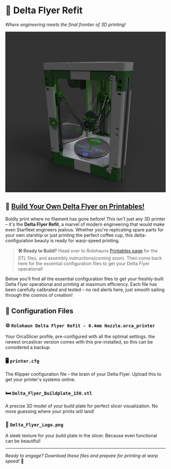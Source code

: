 # 🚀 Delta Flyer Refit
*Where engineering meets the final frontier of 3D printing!*

![Delta Flyer Refit 3D Printer](Delta_Flyer_Refit_Full_Assembly_11.png)

## 🔧 [Build Your Own Delta Flyer on Printables!](https://www.printables.com/model/1327596-delta-flyer-refit-3d-printer)

Boldly print where no filament has gone before! This isn't just any 3D printer – it's the **Delta Flyer Refit**, a marvel of modern engineering that would make even Starfleet engineers jealous. Whether you're replicating spare parts for your own starship or just printing the perfect coffee cup, this delta-configuration beauty is ready for warp-speed printing.

> **🛠️ Ready to Build?** Head over to Rolohauns [Printables page](https://www.printables.com/model/1327596-delta-flyer-refit-3d-printer) for the STL files, and assembly instructions(coming soon). Then come back here for the essential configuration files to get your Delta Flyer operational!

Below you'll find all the essential configuration files to get your freshly-built Delta Flyer operational and printing at maximum efficiency. Each file has been carefully calibrated and tested – no red alerts here, just smooth sailing through the cosmos of creation!

## 📁 Configuration Files

### ⚙️ `Rolohaun Delta Flyer Refit - 0.4mm Nozzle.orca_printer`
Your OrcaSlicer profile, pre-configured with all the optimal settings. the newest orcaslicer version comes with this pre-installed, so this can be considered a backup.

### 🖥️ `printer.cfg`
The Klipper configuration file – the brain of your Delta Flyer. Upload this to get your printer's systems online.

### 🛏️ `Delta_Flyer_Buildplate_150.stl`
A precise 3D model of your build plate for perfect slicer visualization. No more guessing where your prints will land!

### 🎨 `Delta_Flyer_Logo.png`
A sleek texture for your build plate in the slicer. Because even functional can be beautiful!

---

*Ready to engage? Download these files and prepare for printing at warp speed!* 🌟
